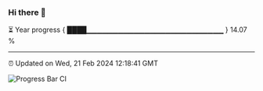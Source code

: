 ### Hi there 👋

⏳ Year progress { ████▁▁▁▁▁▁▁▁▁▁▁▁▁▁▁▁▁▁▁▁▁▁▁▁▁▁ } 14.07 %

---

⏰ Updated on Wed, 21 Feb 2024 12:18:41 GMT

![Progress Bar CI](https://github.com/liununu/liununu/workflows/Progress%20Bar%20CI/badge.svg)
